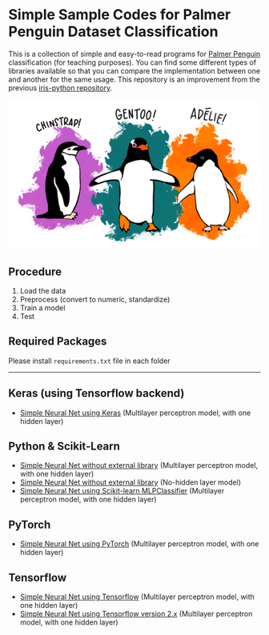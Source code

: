 # Simple Sample Codes for Palmer Penguin Dataset Classification

This is a collection of simple and easy-to-read programs for [Palmer Penguin](https://github.com/allisonhorst/palmerpenguins) classification (for teaching purposes).  You can find some different types of libraries available so that you can compare the implementation between one and another for the same usage. This repository is an improvement from the previous [iris-python repository](https://github.com/rianrajagede/iris-python).

![Penguin Team](lter_penguins.png)

## Procedure

1. Load the data
2. Preprocess (convert to numeric, standardize)
3. Train a model
4. Test

## Required Packages

Please install `requirements.txt` file in each folder

---

## Keras (using Tensorflow backend)
- [Simple Neural Net using Keras][penguin_keras] (Multilayer perceptron model, with one hidden layer)

## Python & Scikit-Learn
- [Simple Neural Net without external library][penguin_plain] (Multilayer perceptron model, with one hidden layer) 
- [Simple Neural Net without external library][penguin_plain_2] (No-hidden layer model)
- [Simple Neural Net using Scikit-learn MLPClassifier][penguin_scikit] (Multilayer perceptron model, with one hidden layer)

## PyTorch
- [Simple Neural Net using PyTorch][penguin_pytorch] (Multilayer perceptron model, with one hidden layer)

## Tensorflow
- [Simple Neural Net using Tensorflow][penguin_tf] (Multilayer perceptron model, with one hidden layer)
- [Simple Neural Net using Tensorflow version 2.x][penguin_tf_2] (Multilayer perceptron model, with one hidden layer)

[penguin_keras]:https://github.com/rianrajagede/penguin-python/blob/master/Keras/penguin_keras.py
[penguin_scikit]:https://github.com/rianrajagede/penguin-python/blob/master/Python/penguin_scikit_mlp.py
[penguin_scikit_rf]:https://github.com/rianrajagede/penguin-python/blob/master/Python/penguin_scikit_rf.py
[penguin_plain]:https://github.com/rianrajagede/penguin-python/blob/master/Python/penguin_plain_mlp.py
[penguin_plain_2]:https://github.com/rianrajagede/penguin-python/blob/master/Python/penguin_plain_slp.py
[penguin_pytorch]:https://github.com/rianrajagede/penguin-python/blob/master/Pytorch/penguin_pytorch.py
[penguin_tf]:https://github.com/rianrajagede/penguin-python/blob/master/Tensorflow/penguin_tf_v1.py
[penguin_tf_2]:https://github.com/rianrajagede/penguin-python/blob/master/Tensorflow/penguin_tf_v2.py